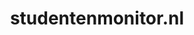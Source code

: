 ---
layout: post
title:  "studentenmonitor.nl"
internal_url:  "/dutchgov/studentenmonitor.nl.html"
subdomains_count: 2
all_subdomains_count: 2
urls_count: 2
ssl_rank: 0
http_rank: 62
url_link: /data/studentenmonitor.nl/urls.txt
all_subdomains_link: /data/studentenmonitor.nl/all_subdomains.txt
subdomains_link: /data/studentenmonitor.nl/subdomains.txt
categories: dutchgov
---